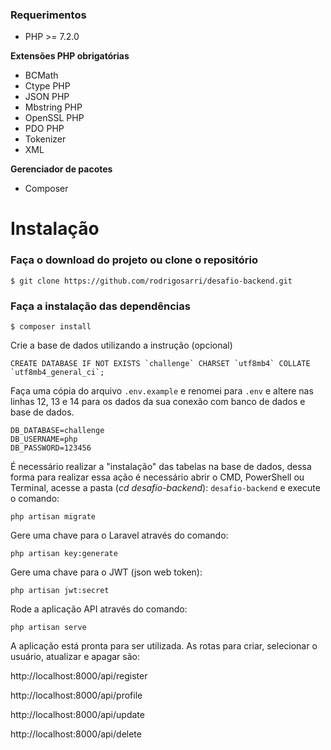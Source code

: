 ### Requerimentos

- PHP >= 7.2.0

**Extensões PHP obrigatórias**

- BCMath
- Ctype PHP
- JSON PHP
- Mbstring PHP
- OpenSSL PHP
- PDO PHP
- Tokenizer
- XML

**Gerenciador de pacotes**
- Composer

# Instalação

### Faça o download do projeto ou clone o repositório

`$ git clone https://github.com/rodrigosarri/desafio-backend.git `

### Faça a instalação das dependências

`$ composer install `

Crie a base de dados utilizando a instrução (opcional)

    CREATE DATABASE IF NOT EXISTS `challenge` CHARSET `utf8mb4` COLLATE `utf8mb4_general_ci`;

Faça uma cópia do arquivo `.env.example` e renomei para `.env` e altere nas linhas 12, 13 e 14 para os dados da sua conexão com banco de dados e base de dados.

    DB_DATABASE=challenge
	DB_USERNAME=php
	DB_PASSWORD=123456

É necessário realizar a "instalação" das tabelas na base de dados, dessa forma para realizar essa ação é necessário abrir o CMD, PowerShell ou Terminal, acesse a pasta (*cd desafio-backend*): `desafio-backend` e execute o comando: 

    php artisan migrate

Gere uma chave para o Laravel através do comando:

    php artisan key:generate

Gere uma chave para o JWT (json web token):

    php artisan jwt:secret

Rode a aplicação API através do comando:

    php artisan serve

A aplicação está pronta para ser utilizada. As rotas para criar, selecionar o usuário, atualizar e apagar são:

http://localhost:8000/api/register

http://localhost:8000/api/profile

http://localhost:8000/api/update

http://localhost:8000/api/delete
